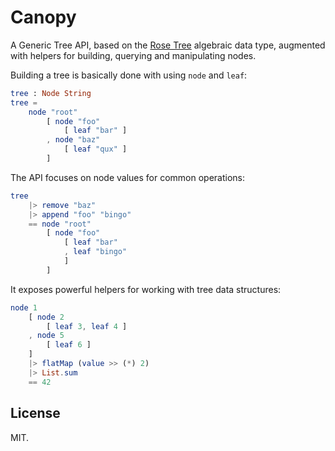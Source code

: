 Canopy
======

A Generic Tree API, based on the [Rose Tree](https://en.wikipedia.org/wiki/Rose_tree)
algebraic data type, augmented with helpers for building, querying and manipulating nodes.

Building a tree is basically done with using `node` and `leaf`:

```elm
tree : Node String
tree =
    node "root"
        [ node "foo"
            [ leaf "bar" ]
        , node "baz"
            [ leaf "qux" ]
        ]
```

The API focuses on node values for common operations:

```elm
tree
    |> remove "baz"
    |> append "foo" "bingo"
    == node "root"
        [ node "foo"
            [ leaf "bar"
            , leaf "bingo"
            ]
        ]
```

It exposes powerful helpers for working with tree data structures:

```elm
node 1
    [ node 2
        [ leaf 3, leaf 4 ]
    , node 5
        [ leaf 6 ]
    ]
    |> flatMap (value >> (*) 2)
    |> List.sum
    == 42
```

License
-------

MIT.

